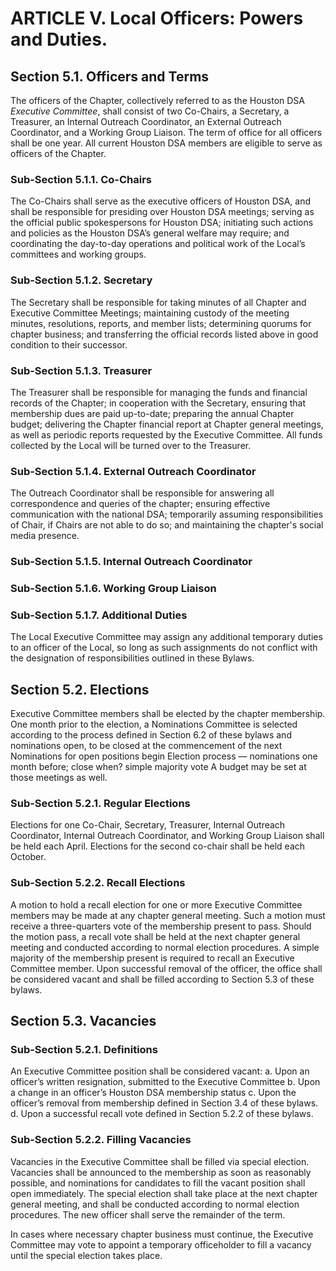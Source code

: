 # ARTICLE V. Local Officers: Powers and Duties.

## Section 5.1. Officers and Terms
The officers of the Chapter, collectively referred to as the Houston DSA _Executive Committee_, shall consist of two Co-Chairs, a Secretary, a Treasurer, an Internal Outreach Coordinator, an External Outreach Coordinator, and a Working Group Liaison. The term of office for all officers shall be one year. All current Houston DSA members are eligible to serve as officers of the Chapter.

### Sub-Section 5.1.1. Co-Chairs
The Co-Chairs shall serve as the executive officers of Houston DSA, and shall be responsible for presiding over Houston DSA meetings; serving as the official public spokespersons for Houston DSA; initiating such actions and policies as the Houston DSA’s general welfare may require; and coordinating the day-to-day operations and political work of the Local’s committees and working groups.

### Sub-Section 5.1.2. Secretary
The Secretary shall be responsible for taking minutes of all Chapter and Executive Committee Meetings; maintaining custody of the meeting minutes, resolutions, reports, and member lists; determining quorums for chapter business; and transferring the official records listed above in good condition to their successor.

### Sub-Section 5.1.3. Treasurer
The Treasurer shall be responsible for managing the funds and financial records of the Chapter; in cooperation with the Secretary, ensuring that membership dues are paid up-to-date; preparing the annual Chapter budget; delivering the Chapter financial report at Chapter general meetings, as well as periodic reports requested by the Executive Committee. All funds collected by the Local will be turned over to the Treasurer.

### Sub-Section 5.1.4. External Outreach Coordinator
The Outreach Coordinator shall be responsible for answering all correspondence and queries of the chapter; ensuring effective communication with the national DSA; temporarily assuming responsibilities of Chair, if Chairs are not able to do so; and maintaining the chapter's social media presence.

### Sub-Section 5.1.5. Internal Outreach Coordinator

### Sub-Section 5.1.6. Working Group Liaison

### Sub-Section 5.1.7. Additional Duties
The Local Executive Committee may assign any additional temporary duties to an officer of the Local, so long as such assignments do not conflict with the designation of responsibilities outlined in these Bylaws.

## Section 5.2. Elections
Executive Committee members shall be elected by the chapter membership. One month prior to the election, a Nominations Committee is selected according to the process defined in Section 6.2 of these bylaws and nominations open, to be closed at the commencement of the next   Nominations for open positions begin Election process — nominations one month before; close when? simple majority vote A budget may be set at those meetings as well.

### Sub-Section 5.2.1. Regular Elections
Elections for one Co-Chair, Secretary, Treasurer, Internal Outreach Coordinator, Internal Outreach Coordinator, and Working Group Liaison shall be held each April. Elections for the second co-chair shall be held each October.

### Sub-Section 5.2.2. Recall Elections
A motion to hold a recall election for one or more Executive Committee members may be made at any chapter general meeting. Such a motion must receive a three-quarters vote of the membership present to pass. Should the motion pass, a recall vote shall be held at the next chapter general meeting and conducted according to normal election procedures. A simple majority of the membership present is required to recall an Executive Committee member. Upon successful removal of the officer, the office shall be considered vacant and shall be filled according to Section 5.3 of these bylaws.

## Section 5.3. Vacancies

### Sub-Section 5.2.1. Definitions
An Executive Committee position shall be considered vacant:
a. Upon an officer’s written resignation, submitted to the Executive Committee
b. Upon a change in an officer’s Houston DSA membership status
c. Upon the officer’s removal from membership defined in Section 3.4 of these bylaws.
d. Upon a successful recall vote defined in Section 5.2.2 of these bylaws.

### Sub-Section 5.2.2. Filling Vacancies
Vacancies in the Executive Committee shall be filled via special election. Vacancies shall be announced to the membership as soon as reasonably possible, and nominations for candidates to fill the vacant position shall open immediately. The special election shall take place at the next chapter general meeting, and shall be conducted according to normal election procedures. The new officer shall serve the remainder of the term.

In cases where necessary chapter business must continue, the Executive Committee may vote to appoint a temporary officeholder to fill a vacancy until the special election takes place.
